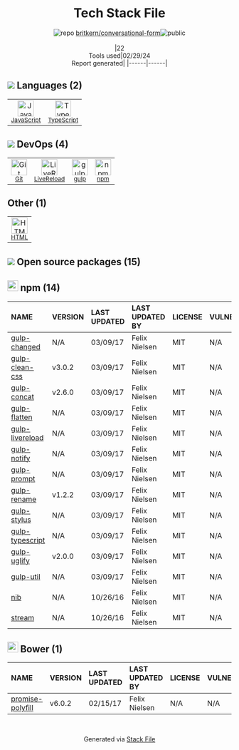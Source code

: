 <!--
&lt;--- Readme.md Snippet without images Start ---&gt;
## Tech Stack
britkern/conversational-form is built on the following main stack:

- [JavaScript](https://developer.mozilla.org/en-US/docs/Web/JavaScript) – Languages
- [TypeScript](http://www.typescriptlang.org) – Languages
- [LiveReload](http://livereload.com) – Live Reloading
- [gulp](http://gulpjs.com/) – JS Build Tools / JS Task Runners

Full tech stack [here](/techstack.md)

&lt;--- Readme.md Snippet without images End ---&gt;

&lt;--- Readme.md Snippet with images Start ---&gt;
## Tech Stack
britkern/conversational-form is built on the following main stack:

- <img width='25' height='25' src='https://img.stackshare.io/service/1209/javascript.jpeg' alt='JavaScript'/> [JavaScript](https://developer.mozilla.org/en-US/docs/Web/JavaScript) – Languages
- <img width='25' height='25' src='https://img.stackshare.io/service/1612/bynNY5dJ.jpg' alt='TypeScript'/> [TypeScript](http://www.typescriptlang.org) – Languages
- <img width='25' height='25' src='https://img.stackshare.io/service/2601/128.png' alt='LiveReload'/> [LiveReload](http://livereload.com) – Live Reloading
- <img width='25' height='25' src='https://img.stackshare.io/service/844/iruTC031.png' alt='gulp'/> [gulp](http://gulpjs.com/) – JS Build Tools / JS Task Runners

Full tech stack [here](/techstack.md)

&lt;--- Readme.md Snippet with images End ---&gt;
-->
<div align="center">

# Tech Stack File
![](https://img.stackshare.io/repo.svg "repo") [britkern/conversational-form](https://github.com/britkern/conversational-form)![](https://img.stackshare.io/public_badge.svg "public")
<br/><br/>
|22<br/>Tools used|02/29/24 <br/>Report generated|
|------|------|
</div>

## <img src='https://img.stackshare.io/languages.svg'/> Languages (2)
<table><tr>
  <td align='center'>
  <img width='36' height='36' src='https://img.stackshare.io/service/1209/javascript.jpeg' alt='JavaScript'>
  <br>
  <sub><a href="https://developer.mozilla.org/en-US/docs/Web/JavaScript">JavaScript</a></sub>
  <br>
  <sub></sub>
</td>

<td align='center'>
  <img width='36' height='36' src='https://img.stackshare.io/service/1612/bynNY5dJ.jpg' alt='TypeScript'>
  <br>
  <sub><a href="http://www.typescriptlang.org">TypeScript</a></sub>
  <br>
  <sub></sub>
</td>

</tr>
</table>

## <img src='https://img.stackshare.io/devops.svg'/> DevOps (4)
<table><tr>
  <td align='center'>
  <img width='36' height='36' src='https://img.stackshare.io/service/1046/git.png' alt='Git'>
  <br>
  <sub><a href="http://git-scm.com/">Git</a></sub>
  <br>
  <sub></sub>
</td>

<td align='center'>
  <img width='36' height='36' src='https://img.stackshare.io/service/2601/128.png' alt='LiveReload'>
  <br>
  <sub><a href="http://livereload.com">LiveReload</a></sub>
  <br>
  <sub></sub>
</td>

<td align='center'>
  <img width='36' height='36' src='https://img.stackshare.io/service/844/iruTC031.png' alt='gulp'>
  <br>
  <sub><a href="http://gulpjs.com/">gulp</a></sub>
  <br>
  <sub></sub>
</td>

<td align='center'>
  <img width='36' height='36' src='https://img.stackshare.io/service/1120/lejvzrnlpb308aftn31u.png' alt='npm'>
  <br>
  <sub><a href="https://www.npmjs.com/">npm</a></sub>
  <br>
  <sub></sub>
</td>

</tr>
</table>

## Other (1)
<table><tr>
  <td align='center'>
  <img width='36' height='36' src='https://img.stackshare.io/service/2270/no-img-open-source.png' alt='HTML'>
  <br>
  <sub><a href="http://">HTML</a></sub>
  <br>
  <sub></sub>
</td>

</tr>
</table>


## <img src='https://img.stackshare.io/group.svg' /> Open source packages (15)</h2>

## <img width='24' height='24' src='https://img.stackshare.io/service/1120/lejvzrnlpb308aftn31u.png'/> npm (14)

|NAME|VERSION|LAST UPDATED|LAST UPDATED BY|LICENSE|VULNERABILITIES|
|:------|:------|:------|:------|:------|:------|
|[gulp-changed](https://www.npmjs.com/gulp-changed)|N/A|03/09/17|Felix Nielsen |MIT|N/A|
|[gulp-clean-css](https://www.npmjs.com/gulp-clean-css)|v3.0.2|03/09/17|Felix Nielsen |MIT|N/A|
|[gulp-concat](https://www.npmjs.com/gulp-concat)|v2.6.0|03/09/17|Felix Nielsen |MIT|N/A|
|[gulp-flatten](https://www.npmjs.com/gulp-flatten)|N/A|03/09/17|Felix Nielsen |MIT|N/A|
|[gulp-livereload](https://www.npmjs.com/gulp-livereload)|N/A|03/09/17|Felix Nielsen |MIT|N/A|
|[gulp-notify](https://www.npmjs.com/gulp-notify)|N/A|03/09/17|Felix Nielsen |MIT|N/A|
|[gulp-prompt](https://www.npmjs.com/gulp-prompt)|N/A|03/09/17|Felix Nielsen |MIT|N/A|
|[gulp-rename](https://www.npmjs.com/gulp-rename)|v1.2.2|03/09/17|Felix Nielsen |MIT|N/A|
|[gulp-stylus](https://www.npmjs.com/gulp-stylus)|N/A|03/09/17|Felix Nielsen |MIT|N/A|
|[gulp-typescript](https://www.npmjs.com/gulp-typescript)|N/A|03/09/17|Felix Nielsen |MIT|N/A|
|[gulp-uglify](https://www.npmjs.com/gulp-uglify)|v2.0.0|03/09/17|Felix Nielsen |MIT|N/A|
|[gulp-util](https://www.npmjs.com/gulp-util)|N/A|03/09/17|Felix Nielsen |MIT|N/A|
|[nib](https://www.npmjs.com/nib)|N/A|10/26/16|Felix Nielsen |MIT|N/A|
|[stream](https://www.npmjs.com/stream)|N/A|10/26/16|Felix Nielsen |MIT|N/A|


## <img width='24' height='24' src='https://img.stackshare.io/service/847/66db62603f426a8fc6664081811be6d4.png'/> Bower (1)

|NAME|VERSION|LAST UPDATED|LAST UPDATED BY|LICENSE|VULNERABILITIES|
|:------|:------|:------|:------|:------|:------|
|[promise-polyfill](http://bower.io/promise-polyfill)|v6.0.2|02/15/17|Felix Nielsen |N/A|N/A|

<br/>
<div align='center'>

Generated via [Stack File](https://github.com/marketplace/stack-file)

